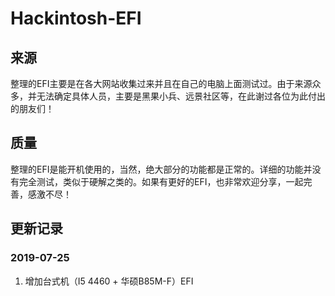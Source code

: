 # Hackintosh-EFI
## 来源

整理的EFI主要是在各大网站收集过来并且在自己的电脑上面测试过。由于来源众多，并无法确定具体人员，主要是黑果小兵、远景社区等，在此谢过各位为此付出的朋友们！

## 质量

整理的EFI是能开机使用的，当然，绝大部分的功能都是正常的。详细的功能并没有完全测试，类似于硬解之类的。如果有更好的EFI，也非常欢迎分享，一起完善，感激不尽！

## 更新记录

### 2019-07-25
1. 增加台式机（I5 4460 + 华硕B85M-F）EFI
